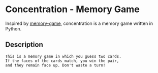 # Concentration - Memory Game

Inspired by [memory-game](https://github.com/marco-colonna/memory-game), concentration is a memory game written in Python.

## Description

```
This is a memory game in which you guess two cards.
If the faces of the cards match, you win the pair,
and they remain face up. Don't waste a turn!
```
